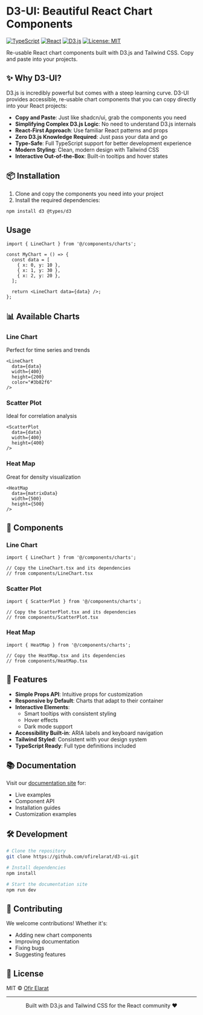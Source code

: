 # D3-UI: Beautiful React Chart Components

[![TypeScript](https://img.shields.io/badge/TypeScript-Ready-blue.svg)](https://www.typescriptlang.org/)
[![React](https://img.shields.io/badge/React-18-blue.svg)](https://reactjs.org/)
[![D3.js](https://img.shields.io/badge/D3.js-7-orange.svg)](https://d3js.org/)
[![License: MIT](https://img.shields.io/badge/License-MIT-yellow.svg)](https://opensource.org/licenses/MIT)

Re-usable React chart components built with D3.js and Tailwind CSS. Copy and paste into your projects.

## ✨ Why D3-UI?

D3.js is incredibly powerful but comes with a steep learning curve. D3-UI provides accessible, re-usable chart components that you can copy directly into your React projects:

- **Copy and Paste**: Just like shadcn/ui, grab the components you need
- **Simplifying Complex D3.js Logic**: No need to understand D3.js internals
- **React-First Approach**: Use familiar React patterns and props
- **Zero D3.js Knowledge Required**: Just pass your data and go
- **Type-Safe**: Full TypeScript support for better development experience
- **Modern Styling**: Clean, modern design with Tailwind CSS
- **Interactive Out-of-the-Box**: Built-in tooltips and hover states

## 📦 Installation

1. Clone and copy the components you need into your project
2. Install the required dependencies:

```bash
npm install d3 @types/d3
```

## Usage

```tsx
import { LineChart } from '@/components/charts';

const MyChart = () => {
  const data = [
    { x: 0, y: 10 },
    { x: 1, y: 30 },
    { x: 2, y: 20 },
  ];

  return <LineChart data={data} />;
};
```

## 📊 Available Charts

### Line Chart
Perfect for time series and trends
```tsx
<LineChart
  data={data}
  width={400}
  height={200}
  color="#3b82f6"
/>
```

### Scatter Plot
Ideal for correlation analysis
```tsx
<ScatterPlot
  data={data}
  width={400}
  height={400}
/>
```

### Heat Map
Great for density visualization
```tsx
<HeatMap
  data={matrixData}
  width={500}
  height={500}
/>
```

## 🎯 Components

### Line Chart
```tsx
import { LineChart } from '@/components/charts';

// Copy the LineChart.tsx and its dependencies
// from components/LineChart.tsx
```

### Scatter Plot
```tsx
import { ScatterPlot } from '@/components/charts';

// Copy the ScatterPlot.tsx and its dependencies
// from components/ScatterPlot.tsx
```

### Heat Map
```tsx
import { HeatMap } from '@/components/charts';

// Copy the HeatMap.tsx and its dependencies
// from components/HeatMap.tsx
```

## 🎨 Features

- **Simple Props API**: Intuitive props for customization
- **Responsive by Default**: Charts that adapt to their container
- **Interactive Elements**: 
  - Smart tooltips with consistent styling
  - Hover effects
  - Dark mode support
- **Accessibility Built-in**: ARIA labels and keyboard navigation
- **Tailwind Styled**: Consistent with your design system
- **TypeScript Ready**: Full type definitions included

## 📚 Documentation

Visit our [documentation site](https://d3-ui.vercel.app) for:
- Live examples
- Component API
- Installation guides
- Customization examples

## 🛠️ Development

```bash
# Clone the repository
git clone https://github.com/ofirelarat/d3-ui.git

# Install dependencies
npm install

# Start the documentation site
npm run dev
```

## 🤝 Contributing

We welcome contributions! Whether it's:
- Adding new chart components
- Improving documentation
- Fixing bugs
- Suggesting features

## 📝 License

MIT © [Ofir Elarat](LICENSE)

---

<p align="center">Built with D3.js and Tailwind CSS for the React community ❤️</p>
